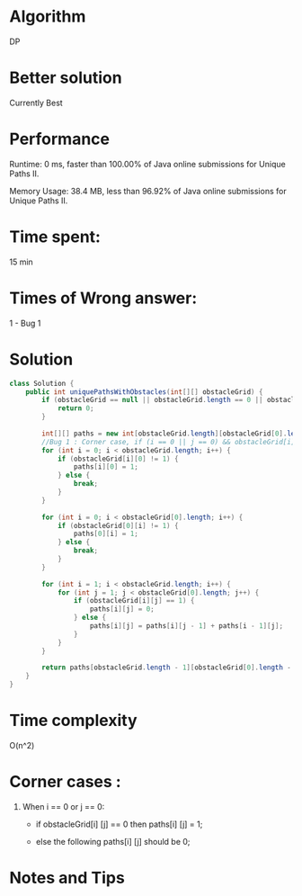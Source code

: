 # Algorithm 

DP

# Better solution 

Currently Best

# Performance

Runtime: 0 ms, faster than 100.00% of Java online submissions for Unique Paths II.

Memory Usage: 38.4 MB, less than 96.92% of Java online submissions for Unique Paths II.

# Time spent:

15 min

# Times of Wrong answer:

1 - Bug 1

# Solution 

```java
class Solution {
    public int uniquePathsWithObstacles(int[][] obstacleGrid) {
        if (obstacleGrid == null || obstacleGrid.length == 0 || obstacleGrid[0].length == 0) {
            return 0;
        }
        
        int[][] paths = new int[obstacleGrid.length][obstacleGrid[0].length];
        //Bug 1 : Corner case, if (i == 0 || j == 0) && obstacleGrid[i][j] == 1, then we need to break because following position will all be 0;
        for (int i = 0; i < obstacleGrid.length; i++) {
            if (obstacleGrid[i][0] != 1) {
                paths[i][0] = 1;
            } else {
                break;
            }
        }
        
        for (int i = 0; i < obstacleGrid[0].length; i++) {
            if (obstacleGrid[0][i] != 1) {
                paths[0][i] = 1;
            } else {
                break;
            }
        }
        
        for (int i = 1; i < obstacleGrid.length; i++) {
            for (int j = 1; j < obstacleGrid[0].length; j++) {
                if (obstacleGrid[i][j] == 1) {
                    paths[i][j] = 0;
                } else {
                    paths[i][j] = paths[i][j - 1] + paths[i - 1][j];
                }
            }
        }
        
        return paths[obstacleGrid.length - 1][obstacleGrid[0].length - 1];
    }
}
```



# Time complexity

O(n^2)

# Corner cases :

1. When i == 0 or j == 0:

   - if obstacleGrid[i] [j] == 0 then paths[i] [j] = 1;

   - else the following paths[i] [j] should be 0;

# Notes and Tips

